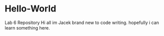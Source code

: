 # Hello-World
Lab 6 Repository
Hi all
im Jacek brand new to code writing.
hopefully i can learn something here.
